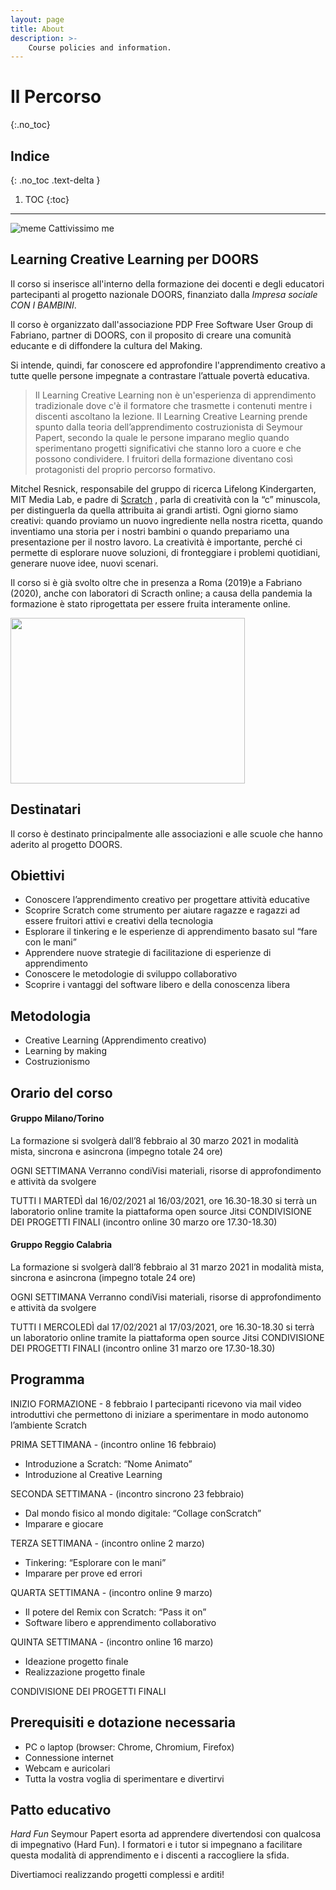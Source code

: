 ```yaml
---
layout: page
title: About
description: >-
    Course policies and information.
---
```


# Il Percorso
{:.no_toc}

## Indice
{: .no_toc .text-delta }

1. TOC
{:toc}

---
![meme Cattivissimo me]({{site.baseurl}}/assets/images/D795BB78-6DF0-4E85-A95F-7C018CD2B8A4.jpeg)

## Learning Creative Learning per DOORS

Il corso si inserisce all'interno della formazione dei docenti e degli educatori partecipanti al progetto nazionale DOORS, finanziato dalla *Impresa sociale CON I BAMBINI*. 

Il corso è organizzato dall'associazione PDP Free Software User Group di Fabriano, partner di DOORS, con il proposito di creare una comunità educante e di diffondere la cultura del Making.

Si intende, quindi, far conoscere ed approfondire l'apprendimento creativo a tutte quelle persone impegnate a contrastare l’attuale povertà educativa.

> Il Learning Creative Learning non è un'esperienza di apprendimento tradizionale dove c'è il formatore che trasmette i contenuti mentre i discenti ascoltano la lezione. Il Learning Creative Learning prende spunto dalla teoria dell’apprendimento costruzionista di Seymour Papert, secondo la quale le persone imparano meglio quando sperimentano progetti significativi che stanno loro a cuore e che possono condividere.
I fruitori della formazione diventano così protagonisti del proprio percorso formativo. 

Mitchel Resnick, responsabile del gruppo di ricerca Lifelong Kindergarten, MIT Media Lab, e padre di [Scratch](https://scratch.mit.edu/) , parla di creatività con la “c” minuscola, per distinguerla da quella attribuita ai grandi artisti. Ogni giorno siamo creativi: quando proviamo un nuovo ingrediente nella nostra ricetta, quando inventiamo una storia per i nostri bambini o quando prepariamo una presentazione per il nostro lavoro. La creatività è importante, perché ci permette di esplorare nuove soluzioni, di fronteggiare i problemi quotidiani, generare nuove idee, nuovi scenari. 

Il corso si è già svolto oltre che in presenza a Roma (2019)e a Fabriano (2020), anche con laboratori di Scracth online; a causa della pandemia la formazione è stato riprogettata per essere fruita interamente online.


<img src="https://www.researchgate.net/profile/Anna_Fuste/publication/331465108/figure/fig2/AS:794759610261504@1566496865686/Projects-Passion-Peers-and-Play-by-Mitchel-Resnick-4.png" 
width="375" height="265">

## Destinatari 
Il corso è destinato principalmente alle associazioni e alle scuole che hanno aderito al progetto DOORS.

## Obiettivi
- Conoscere l’apprendimento creativo per progettare attività educative
- Scoprire Scratch come strumento per aiutare ragazze e ragazzi ad essere fruitori attivi e creativi della tecnologia
- Esplorare il tinkering e le esperienze di apprendimento basato sul “fare con le mani”
- Apprendere nuove strategie di facilitazione di esperienze di apprendimento
- Conoscere le metodologie di sviluppo collaborativo
- Scoprire i vantaggi del software libero e della conoscenza libera

## Metodologia
- Creative Learning (Apprendimento creativo)
- Learning by making 
- Costruzionismo

## Orario del corso

#### Gruppo Milano/Torino
La formazione si svolgerà dall’8 febbraio al 30 marzo 2021 in modalità mista, sincrona e
asincrona (impegno totale 24 ore)

OGNI SETTIMANA Verranno condiVisi materiali, risorse di approfondimento e attività da svolgere

TUTTI I MARTEDÌ dal 16/02/2021 al 16/03/2021, ore 16.30-18.30 si terrà un laboratorio online tramite la piattaforma open source Jitsi 
CONDIVISIONE DEI PROGETTI FINALI (incontro online 30 marzo ore 17.30-18.30)

#### Gruppo Reggio Calabria
La formazione si svolgerà dall’8 febbraio al 31 marzo 2021 in modalità mista, sincrona e
asincrona (impegno totale 24 ore)

OGNI SETTIMANA Verranno condiVisi materiali, risorse di approfondimento e attività da svolgere

TUTTI I MERCOLEDÌ dal 17/02/2021 al 17/03/2021, ore 16.30-18.30 si terrà un laboratorio online tramite la piattaforma open source Jitsi 
CONDIVISIONE DEI PROGETTI FINALI (incontro online 31 marzo ore 17.30-18.30)

## Programma

INIZIO FORMAZIONE - 8 febbraio
I partecipanti ricevono via mail video introduttivi che permettono di iniziare a sperimentare in modo autonomo l’ambiente Scratch

PRIMA SETTIMANA - (incontro online 16 febbraio)
- Introduzione a Scratch: “Nome Animato”
- Introduzione al Creative Learning

SECONDA SETTIMANA - (incontro sincrono 23 febbraio)
- Dal mondo fisico al mondo digitale: “Collage conScratch”
- Imparare e giocare

TERZA SETTIMANA - (incontro online 2 marzo)
- Tinkering: “Esplorare con le mani”
- Imparare per prove ed errori

QUARTA SETTIMANA - (incontro online 9 marzo)
- Il potere del Remix con Scratch: “Pass it on”
- Software libero e apprendimento collaborativo

QUINTA SETTIMANA - (incontro online 16 marzo)
- Ideazione progetto finale
- Realizzazione progetto finale

CONDIVISIONE DEI PROGETTI FINALI

## Prerequisiti e dotazione necessaria
- PC o laptop (browser: Chrome, Chromium, Firefox)
- Connessione internet
- Webcam e auricolari
- Tutta la vostra voglia di sperimentare e divertirvi

## Patto educativo

*Hard Fun*
Seymour Papert esorta ad apprendere divertendosi con qualcosa di impegnativo (Hard Fun). 
I formatori e i tutor si impegnano a facilitare questa modalità di apprendimento e i discenti a raccogliere la sfida.

Divertiamoci realizzando progetti complessi e arditi!
